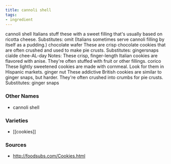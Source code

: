 ```yaml
---
title: cannoli shell
tags:
- ingredient
---
```

cannoli shell Italians stuff these with a sweet filling that's usually based on ricotta cheese. Substitutes: omit (Italians sometimes serve cannoli filling by itself as a pudding.) chocolate wafer These are crisp chocolate cookies that are often crushed and used to make pie crusts. Substitutes: gingersnaps cialde chee-AL-day Notes: These crisp, finger-length Italian cookies are flavored with anise. They're often stuffed with fruit or other fillings. corico These lightly sweetened cookies are made with cornmeal. Look for them in Hispanic markets. ginger nut These addictive British cookies are similar to ginger snaps, but harder. They're often crushed into crumbs for pie crusts. Substitutes: ginger snaps

### Other Names

* cannoli shell

### Varieties

* [[cookies]]

### Sources
* http://foodsubs.com/Cookies.html

